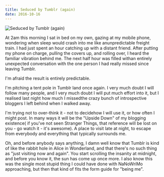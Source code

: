```yaml
---
title: Seduced by Tumblr (again)
date: 2016-10-16
---
```


![Seduced by Tumblr (again)](https://source.unsplash.com/cckf4TsHAuw/1600x900)

At 2am this morning I sat in bed on my own, gazing at my mobile phone, wondering when sleep would crash into me like anunpredictable freight train. I had just spent an hour catching up with a distant friend. After putting my phone on charge, pulling the covers up, and rolling over, I heard the familiar vibration behind me. The next half hour was filled withan entirely unexpected conversation with the one person I had really missed since leaving Tumblr.

I'm afraid the result is entirely predictable.

I'm pitching a tent pole in Tumblr land once again. I very much doubt I will follow many people, and I very much doubt I will put much effort into it, but I realised last night how much I missedthe crazy bunch of introspective bloggers I left behind when I walked away.

I'm trying not to over-think it - not to decidehow I will use it, or how often I might post. In many ways it will be the "Upside Down" of my blogging existence( if you've not seen Stranger Things, that reference will be lost on you - go watch it - it's awesome). A place to visit late at night, to escape from everybody and everything that typically surrounds me.

Oh, and before anybody says anything, I damn well know that Tumblr is kind of like the rabbit hole in Alice in Wonderland, and that there's no such thing as "just visiting now and again". You start scrolling the insanity at midnight, and before you know it, the sun has come up once more. I also know this was the single most stupid thing I could have done with NaNoWriMo approaching, but then that kind of fits the form guide for "being me".